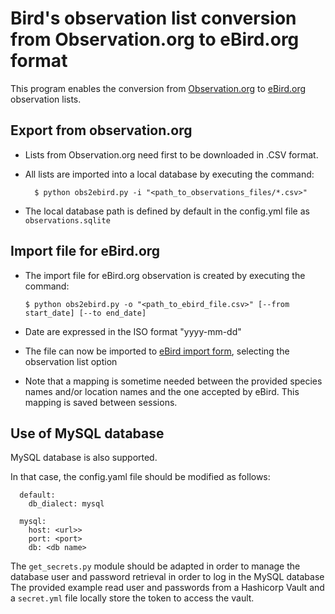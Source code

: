 # Bird's observation list conversion from Observation.org to eBird.org format

This program enables the conversion from [Observation.org](http://observation.org) to [eBird.org](http://eBird.org)
observation lists.

## Export from observation.org

- Lists from Observation.org need first to be downloaded in .CSV format.
- All lists are imported into a local database by executing the command:

        $ python obs2ebird.py -i "<path_to_observations_files/*.csv>"

- The local database path is defined by default in the config.yml file as `observations.sqlite`

## Import file for eBird.org

- The import file for eBird.org observation is created by executing the command:

      $ python obs2ebird.py -o "<path_to_ebird_file.csv>" [--from start_date] [--to end_date] 

- Date are expressed in the ISO format "yyyy-mm-dd"

- The file can now be imported to [eBird import form](https://ebird.org/import/upload.form?theme=ebird), selecting the observation list option

- Note that a mapping is sometime needed between the provided species names and/or location names and the one accepted by eBird. This mapping is saved between sessions.

## Use of MySQL database

MySQL database is also supported. 

In that case, the config.yaml file should be modified as follows:

      default:
        db_dialect: mysql

      mysql:
        host: <url>>
        port: <port>
        db: <db name>



The `get_secrets.py` module should be adapted in order to manage the database user and password retrieval in order to log in the MySQL database
The provided example read user and passwords from a Hashicorp Vault and a `secret.yml` file locally store the token to access the vault.